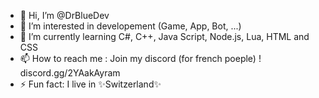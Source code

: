 - 👋 Hi, I’m @DrBlueDev
- 👀 I’m interested in developement (Game, App, Bot, ...)
- 🌱 I’m currently learning C#, C++, Java Script, Node.js, Lua, HTML and CSS
- 📫 How to reach me : Join my discord (for french poeple) ! discord.gg/2YAakAyram
- ⚡ Fun fact: I live in ✨Switzerland✨
